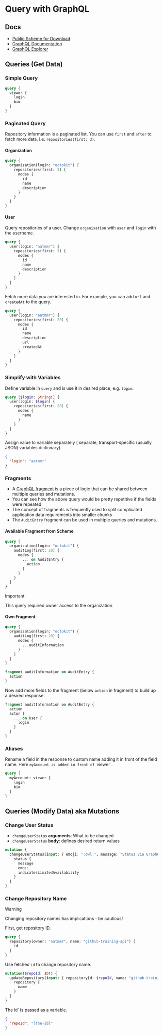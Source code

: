 # Query with GraphQL

## Docs

- [Public Scheme for Download](https://docs.github.com/en/graphql/overview/public-schema)
- [GraphQL Documentation](https://docs.github.com/en/graphql)
- [GraphQL Explorer](https://docs.github.com/en/graphql/overview/explorer)

## Queries (Get Data)

### Simple Query

```graphql
query {
  viewer {
    login
    bio
  }
}
```

### Paginated Query

Repository information is a paginated list. You can use `first` and `after` to fetch more data, i.e. `repositories(first: 3)`.

#### Organization

```graphql
query {
  organization(login: "octokit") {
    repositories(first: 3) {
      nodes {
        id
        name
        description
      }
    }
  }
}
```

#### User

Query repositories of a user. Change `organisation` with `user` and `login` with the username.

```graphql
query {
  user(login: "aatmmr") {
    repositories(first: 3) {
      nodes {
        id
        name
        description
      }
    }
  }
}
```

Fetch more data you are interested in. For example, you can add `url` and `createdAt` to the query.

```graphql
query {
  user(login: "aatmmr") {
    repositories(first: 20) {
      nodes {
        id
        name
        description
        url
        createdAt
      }
    }
  }
}
```

### Simplify with Variables

Define variable in `query` and is use it in desired place, e.g. `login`.

```graphql
query ($login: String!) {
  user(login: $login) {
    repositories(first: 20) {
      nodes {
        name
      }
    }
  }
}
```

Assign value to variable separately ( separate, transport-specific (usually JSON) variables dictionary).

```json
{
  "login": "aatmmr"
}
```

### Fragments

- A [GraphQL fragment](https://graphql.org/learn/queries/#fragments) is a piece of logic that can be shared between multiple queries and mutations.
- You can see how the above query would be pretty repetitive if the fields were repeated.
- The concept of fragments is frequently used to split complicated application data requirements into smaller chunks
- The `AuditEntry` fragment can be used in multiple queries and mutations.

#### Available Fragment from Scheme

```graphql
query {
  organization(login: "octokit") {
    auditLog(first: 20) {
      nodes {
        ... on AuditEntry {
          action
        }
      }
    }
  }
}
```

> [!IMPORTANT]
> This query required owner access to the organization.

#### Own Fragment

```graphql
query {
  organization(login: "octokit") {
    auditLog(first: 20) {
      nodes {
        ...auditInformation
      }
    }
  }
}

fragment auditInformation on AuditEntry {
  action
}
```

Now add more fields to the fragment (below `action` in fragment) to build up a desired response.

```graphql
fragment auditInformation on AuditEntry {
  action
  actor {
    ... on User {
      login
    }
  }
}
```

### Aliases

Rename a field in the response to custom name adding it in front of the field name. Here `myAccount is added in front of `viewer`.

```graphql
query {
  myAccount: viewer {
    login
    bio
  }
}
```

## Queries (Modify Data) aka Mutations

### Change User Status

- `changeUserStatus` **arguments**: What to be changed
- `changeUserStatus` **body**: defines desired return values

```graphql
mutation {
  changeUserStatus(input: { emoji: ":owl:", message: "Status via GraphQL API" }) {
    status {
      message
      emoji
      indicatesLimitedAvailability
    }
  }
}
```

### Change Repository Name

> [!WARNING]
> Changing repository names has implications - be cautious!

First, get repository ID.

```graphql
query {
  repository(owner: "aatmmr", name: "github-training-api") {
    id
  }
}
```

Use fetched `id` to change repository name.

```graphql
mutation($repoId: ID!) {
  updateRepository(input: { repositoryId: $repoId, name: "github-training-api-new-name" }) {
    repository {
      name
    }
  }
}
```

The ìd` is passed as a variable.

```json
{
  "repoId": "{the-id}"
}
```